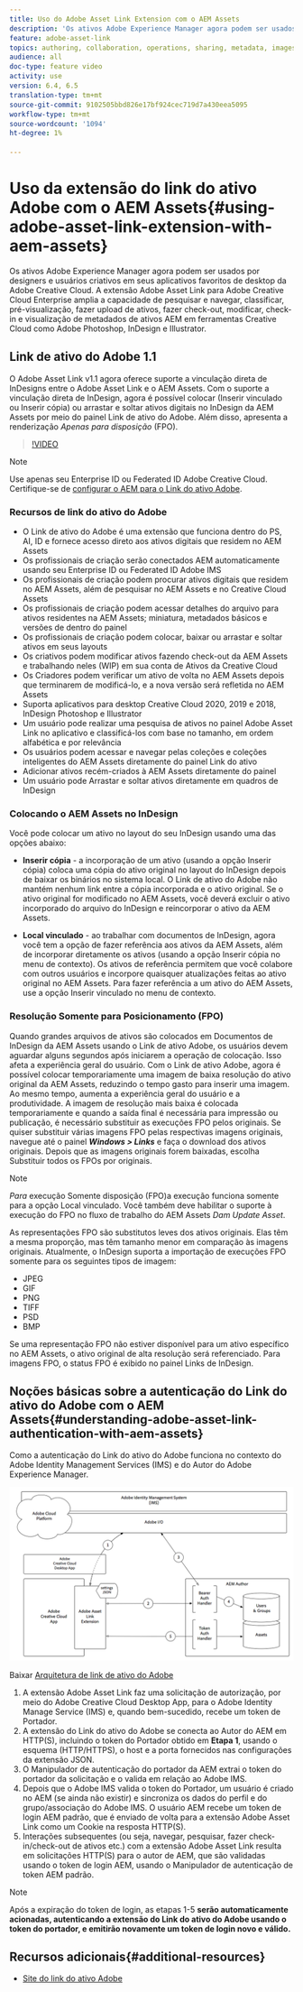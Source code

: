 ```yaml
---
title: Uso do Adobe Asset Link Extension com o AEM Assets
description: 'Os ativos Adobe Experience Manager agora podem ser usados por designers e usuários criativos em seus aplicativos favoritos de desktop da Adobe Creative Cloud. A extensão Adobe Asset Link para Adobe Creative Cloud Enterprise amplia a capacidade de pesquisar e navegar, classificar, pré-visualização, fazer upload de ativos, fazer check-out, modificar, check-in e visualização de metadados de ativos AEM em ferramentas Creative Cloud como Adobe Photoshop, InDesign e Illustrator. '
feature: adobe-asset-link
topics: authoring, collaboration, operations, sharing, metadata, images
audience: all
doc-type: feature video
activity: use
version: 6.4, 6.5
translation-type: tm+mt
source-git-commit: 9102505bbd826e17bf924cec719d7a430eea5095
workflow-type: tm+mt
source-wordcount: '1094'
ht-degree: 1%

---
```



# Uso da extensão do link do ativo Adobe com o AEM Assets{#using-adobe-asset-link-extension-with-aem-assets}

Os ativos Adobe Experience Manager agora podem ser usados por designers e usuários criativos em seus aplicativos favoritos de desktop da Adobe Creative Cloud. A extensão Adobe Asset Link para Adobe Creative Cloud Enterprise amplia a capacidade de pesquisar e navegar, classificar, pré-visualização, fazer upload de ativos, fazer check-out, modificar, check-in e visualização de metadados de ativos AEM em ferramentas Creative Cloud como Adobe Photoshop, InDesign e Illustrator.


## Link de ativo do Adobe 1.1

O Adobe Asset Link v1.1 agora oferece suporte a vinculação direta de InDesigns entre o Adobe Asset Link e o AEM Assets. Com o suporte a vinculação direta de InDesign, agora é possível colocar (Inserir vinculado ou Inserir cópia) ou arrastar e soltar ativos digitais no InDesign da AEM Assets por meio do painel Link de ativo do Adobe. Além disso, apresenta a renderização *Apenas para disposição* (FPO).

>[!VIDEO](https://video.tv.adobe.com/v/28988/?quality=12&learn=on)

>[!NOTE]
>
>Use apenas seu Enterprise ID ou Federated ID Adobe Creative Cloud. Certifique-se de [configurar o AEM para o Link do ativo Adobe](https://helpx.adobe.com/enterprise/admin-guide.html/enterprise/using/adobe-asset-link.ug.html).


### Recursos de link do ativo do Adobe

* O Link de ativo do Adobe é uma extensão que funciona dentro do PS, AI, ID e fornece acesso direto aos ativos digitais que residem no AEM Assets
* Os profissionais de criação serão conectados AEM automaticamente usando seu Enterprise ID ou Federated ID Adobe IMS
* Os profissionais de criação podem procurar ativos digitais que residem no AEM Assets, além de pesquisar no AEM Assets e no Creative Cloud Assets
* Os profissionais de criação podem acessar detalhes do arquivo para ativos residentes na AEM Assets; miniatura, metadados básicos e versões de dentro do painel
* Os profissionais de criação podem colocar, baixar ou arrastar e soltar ativos em seus layouts
* Os criativos podem modificar ativos fazendo check-out da AEM Assets e trabalhando neles (WIP) em sua conta de Ativos da Creative Cloud
* Os Criadores podem verificar um ativo de volta no AEM Assets depois que terminarem de modificá-lo, e a nova versão será refletida no AEM Assets
* Suporta aplicativos para desktop Creative Cloud 2020, 2019 e 2018, InDesign Photoshop e Illustrator
* Um usuário pode realizar uma pesquisa de ativos no painel Adobe Asset Link no aplicativo e classificá-los com base no tamanho, em ordem alfabética e por relevância
* Os usuários podem acessar e navegar pelas coleções e coleções inteligentes do AEM Assets diretamente do painel Link do ativo
* Adicionar ativos recém-criados à AEM Assets diretamente do painel
* Um usuário pode Arrastar e soltar ativos diretamente em quadros de InDesign

### Colocando o AEM Assets no InDesign

Você pode colocar um ativo no layout do seu InDesign usando uma das opções abaixo:

* **Inserir cópia**  - a incorporação de um ativo (usando a opção Inserir cópia) coloca uma cópia do ativo original no layout do InDesign depois de baixar os binários no sistema local. O Link de ativo do Adobe não mantém nenhum link entre a cópia incorporada e o ativo original. Se o ativo original for modificado no AEM Assets, você deverá excluir o ativo incorporado do arquivo do InDesign e reincorporar o ativo da AEM Assets.

* **Local vinculado**  - ao trabalhar com documentos de InDesign, agora você tem a opção de fazer referência aos ativos da AEM Assets, além de incorporar diretamente os ativos (usando a opção Inserir cópia no menu de contexto). Os ativos de referência permitem que você colabore com outros usuários e incorpore quaisquer atualizações feitas ao ativo original no AEM Assets. Para fazer referência a um ativo do AEM Assets, use a opção Inserir vinculado no menu de contexto.

### Resolução Somente para Posicionamento (FPO)

Quando grandes arquivos de ativos são colocados em Documentos de InDesign da AEM Assets usando o Link de ativo Adobe, os usuários devem aguardar alguns segundos após iniciarem a operação de colocação. Isso afeta a experiência geral do usuário. Com o Link de ativo Adobe, agora é possível colocar temporariamente uma imagem de baixa resolução do ativo original da AEM Assets, reduzindo o tempo gasto para inserir uma imagem. Ao mesmo tempo, aumenta a experiência geral do usuário e a produtividade. A imagem de resolução mais baixa é colocada temporariamente e quando a saída final é necessária para impressão ou publicação, é necessário substituir as execuções FPO pelos originais. Se quiser substituir várias imagens FPO pelas respectivas imagens originais, navegue até o painel **_Windows > Links_** e faça o download dos ativos originais. Depois que as imagens originais forem baixadas, escolha Substituir todos os FPOs por originais.

>[!NOTE]
>
> *Para* execução Somente disposição (FPO)a execução funciona somente para a opção Local vinculado. Você também deve habilitar o suporte à execução do FPO no fluxo de trabalho do AEM Assets *Dam Update Asset*.

As representações FPO são substitutos leves dos ativos originais. Elas têm a mesma proporção, mas têm tamanho menor em comparação às imagens originais. Atualmente, o InDesign suporta a importação de execuções FPO somente para os seguintes tipos de imagem:

* JPEG
* GIF
* PNG
* TIFF
* PSD
* BMP

Se uma representação FPO não estiver disponível para um ativo específico no AEM Assets, o ativo original de alta resolução será referenciado. Para imagens FPO, o status FPO é exibido no painel Links de InDesign.

## Noções básicas sobre a autenticação do Link do ativo do Adobe com o AEM Assets{#understanding-adobe-asset-link-authentication-with-aem-assets}

Como a autenticação do Link do ativo do Adobe funciona no contexto do Adobe Identity Management Services (IMS) e do Autor do Adobe Experience Manager.

![Arquitetura do link do ativo Adobe](assets/adobe-asset-link-article-understand.png)

Baixar [Arquitetura de link de ativo do Adobe](assets/adobe-asset-link-article-understand-1.png)

1. A extensão Adobe Asset Link faz uma solicitação de autorização, por meio do Adobe Creative Cloud Desktop App, para o Adobe Identity Manage Service (IMS) e, quando bem-sucedido, recebe um token de Portador.
2. A extensão do Link do ativo do Adobe se conecta ao Autor do AEM em HTTP(S), incluindo o token do Portador obtido em **Etapa 1**, usando o esquema (HTTP/HTTPS), o host e a porta fornecidos nas configurações da extensão JSON.
3. O Manipulador de autenticação do portador da AEM extrai o token do portador da solicitação e o valida em relação ao Adobe IMS.
4. Depois que o Adobe IMS valida o token do Portador, um usuário é criado no AEM (se ainda não existir) e sincroniza os dados do perfil e do grupo/associação do Adobe IMS. O usuário AEM recebe um token de login AEM padrão, que é enviado de volta para a extensão Adobe Asset Link como um Cookie na resposta HTTP(S).
5. Interações subsequentes (ou seja, navegar, pesquisar, fazer check-in/check-out de ativos etc.) com a extensão Adobe Asset Link resulta em solicitações HTTP(S) para o autor de AEM, que são validadas usando o token de login AEM, usando o Manipulador de autenticação de token AEM padrão.

>[!NOTE]
>
>Após a expiração do token de login, as etapas 1-5 **serão automaticamente acionadas, autenticando a extensão do Link do ativo do Adobe usando o token do portador, e emitirão novamente um token de login novo e válido.**

## Recursos adicionais{#additional-resources}

* [Site do link do ativo Adobe](https://www.adobe.com/br/creativecloud/business/enterprise/adobe-asset-link.html)